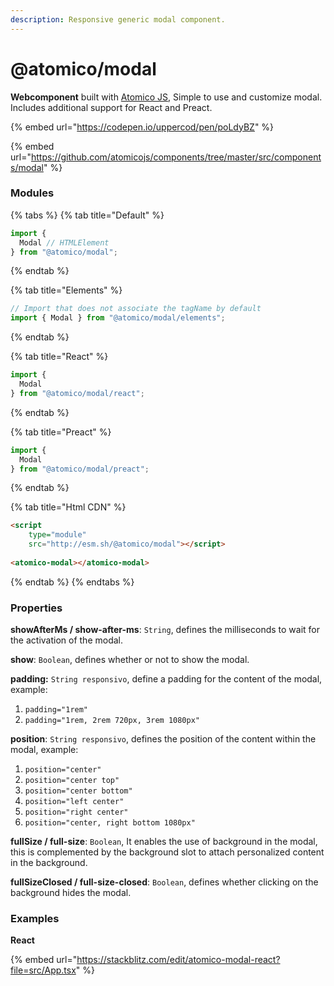 ```yaml
---
description: Responsive generic modal component.
---
```


# @atomico/modal

**Webcomponent** built with [Atomico JS](https://atomicojs.dev/), Simple to use and customize modal. Includes additional support for React and Preact.

{% embed url="https://codepen.io/uppercod/pen/poLdyBZ" %}

{% embed url="https://github.com/atomicojs/components/tree/master/src/components/modal" %}

### Modules

{% tabs %}
{% tab title="Default" %}
```javascript
import {
  Modal // HTMLElement
} from "@atomico/modal";
```
{% endtab %}

{% tab title="Elements" %}
```javascript
// Import that does not associate the tagName by default
import { Modal } from "@atomico/modal/elements";
```
{% endtab %}

{% tab title="React" %}
```jsx
import {
  Modal
} from "@atomico/modal/react";
```
{% endtab %}

{% tab title="Preact" %}
```javascript
import {
  Modal
} from "@atomico/modal/preact";
```
{% endtab %}

{% tab title="Html CDN" %}
```html
<script 
    type="module" 
    src="http://esm.sh/@atomico/modal"></script>
    
<atomico-modal></atomico-modal>
```
{% endtab %}
{% endtabs %}

### Properties

**showAfterMs / show-after-ms**: `String`, defines the milliseconds to wait for the activation of the modal.

**show**: `Boolean`, defines whether or not to show the modal.

**padding:** `String responsivo`, define a padding for the content of the modal, example:

1. `padding="1rem"`
2. `padding="1rem, 2rem 720px, 3rem 1080px"`

**position**: `String responsivo`, defines the position of the content within the modal, example:

1. `position="center"`
2. `position="center top"`
3. `position="center bottom"`
4. `position="left center"`
5. `position="right center"`
6. `position="center, right bottom 1080px"`

**fullSize / full-size**: `Boolean`, It enables the use of background in the modal, this is complemented by the background slot to attach personalized content in the background.

**fullSizeClosed / full-size-closed**: `Boolean`, defines whether clicking on the background hides the modal.



### Examples

**React**

{% embed url="https://stackblitz.com/edit/atomico-modal-react?file=src/App.tsx" %}
